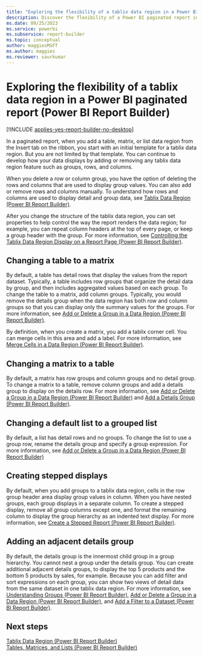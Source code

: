 ```yaml
---
title: "Exploring the flexibility of a tablix data region in a Power BI paginated report | Microsoft Docs"
description: Discover the flexibility of a Power BI paginated report in Power BI Report Builder when you add a table, matrix, or list data region.
ms.date: 09/25/2023
ms.service: powerbi
ms.subservice: report-builder
ms.topic: conceptual
author: maggiesMSFT
ms.author: maggies
ms.reviewer: saurkumar
---
```

# Exploring the flexibility of a tablix data region in a Power BI paginated report (Power BI Report Builder)

[!INCLUDE [applies-yes-report-builder-no-desktop](../../includes/applies-yes-report-builder-no-desktop.md)]

In a paginated report, when you add a table, matrix, or list data region from the Insert tab on the ribbon, you start with an initial template for a tablix data region. But you are not limited by that template. You can continue to develop how your data displays by adding or removing any tablix data region feature such as  groups, rows, and columns.  
  
 When you delete a row or column group, you have the option of deleting the rows and columns that are used to display group values. You can also add or remove rows and columns manually. To understand how rows and columns are used to display detail and group data, see [Tablix Data Region &#40;Power BI Report Builder&#41;](../../paginated-reports/report-design/render-data-regions-report-builder-service.md).  
  
 After you change the structure of the tablix data region, you can set properties to help control the way the report renders the data region; for example, you can repeat column headers at the top of every page, or keep a group header with the group. For more information, see [Controlling the Tablix Data Region Display on a Report Page &#40;Power BI Report Builder&#41;](/sql/reporting-services/report-design/controlling-the-tablix-data-region-display-on-a-report-page).  
  
  
## Changing a table to a matrix  
 By default, a table has detail rows that display the values from the report dataset. Typically, a table includes row groups that organize the detail data by group, and then includes aggregated values based on each group. To change the table to a matrix, add column groups. Typically, you would remove the details group when the data region has both row and column groups so that you can display only the summary values for the groups. For more information, see [Add or Delete a Group in a Data Region &#40;Power BI Report Builder&#41;](../../paginated-reports/report-design/add-delete-group-data-region-report-builder.md).  
  
 By definition, when you create a matrix, you add a tablix corner cell. You can merge cells in this area and add a label. For more information, see [Merge Cells in a Data Region &#40;Power BI Report Builder&#41;](/sql/reporting-services/report-design/merge-cells-in-a-data-region-report-builder-and-ssrs).  
  
## Changing a matrix to a table  
 By default, a matrix has row groups and column groups and no detail group. To change a matrix to a table, remove column groups and add a details group to display on the details row. For more information, see [Add or Delete a Group in a Data Region &#40;Power BI Report Builder&#41;](../../paginated-reports/report-design/add-delete-group-data-region-report-builder.md) and [Add a Details Group &#40;Power BI Report Builder&#41;](/sql/reporting-services/report-design/add-a-details-group-report-builder-and-ssrs).  
  
## Changing a default list to a grouped list  
 By default, a list has detail rows and no groups. To change the list to use a group row, rename the details group and specify a group expression. For more information, see [Add or Delete a Group in a Data Region &#40;Power BI Report Builder&#41;](../../paginated-reports/report-design/add-delete-group-data-region-report-builder.md)  
  
## Creating stepped displays  
 By default, when you add groups to a tablix data region, cells in the row group header area display group values in column. When you have nested groups, each group displays in a separate column. To create a stepped display, remove all group columns except one, and format the remaining column to display the group hierarchy as an indented text display. For more information, see [Create a Stepped Report &#40;Power BI Report Builder&#41;](../../paginated-reports/report-design/create-stepped-report-report-builder.md).  
  
## Adding an adjacent details group  
 By default, the details group is the innermost child group in a group hierarchy. You cannot nest a group under the details group. You can create additional adjacent details groups, to display the top 5 products and the bottom 5 products by sales, for example. Because you can add filter and sort expressions on each group, you can show two views of detail data from the same dataset in one tablix data region. For more information, see [Understanding Groups &#40;Power BI Report Builder&#41;](../../paginated-reports/report-design/understand-groups-report-builder.md), [Add or Delete a Group in a Data Region &#40;Power BI Report Builder&#41;](../../paginated-reports/report-design/add-delete-group-data-region-report-builder.md), and [Add a Filter to a Dataset &#40;Power BI Report Builder&#41;](../../paginated-reports/report-data/add-filter-to-dataset.md).  
  
## Next steps  
 [Tablix Data Region &#40;Power BI Report Builder&#41;](../../paginated-reports/report-design/render-data-regions-report-builder-service.md)   
 [Tables, Matrices, and Lists &#40;Power BI Report Builder&#41;](../../paginated-reports/report-builder-tables-matrices-lists.md)  
  
  
